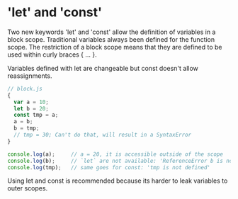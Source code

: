 # 'let' and 'const'

Two new keywords 'let' and 'const' allow the definition of variables in a block scope. Traditional variables always been defined for the function scope. The restriction of a block scope means that they are defined to be used within curly braces { ... }.

Variables defined with let are changeable but const doesn't allow reassignments.

```js
// block.js
{
  var a = 10;
  let b = 20;
  const tmp = a;
  a = b;
  b = tmp;
  // tmp = 30; Can't do that, will result in a SyntaxError
}

console.log(a);     // a = 20, it is accessible outside of the scope
console.log(b);     // `let` are not available: 'ReferenceError b is not defined'
console.log(tmp);   // same goes for const: 'tmp is not defined'
```

Using let and const is recommended because its harder to leak variables to outer scopes.
